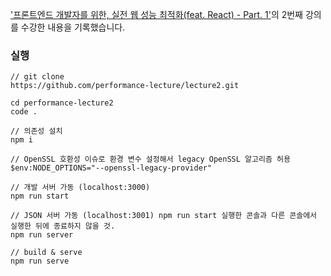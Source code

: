 ['프론트엔드 개발자를 위한, 실전 웹 성능 최적화(feat. React) - Part. 1'](https://www.inflearn.com/course/%EC%9B%B9-%EC%84%B1%EB%8A%A5-%EC%B5%9C%EC%A0%81%ED%99%94-%EB%A6%AC%EC%95%A1%ED%8A%B8-1/dashboard)의 2번째 강의를 수강한 내용을 기록했습니다.

### 실행

```
// git clone
https://github.com/performance-lecture/lecture2.git

cd performance-lecture2
code .

// 의존성 설치
npm i

// OpenSSL 호환성 이슈로 환경 변수 설정해서 legacy OpenSSL 알고리즘 허용
$env:NODE_OPTIONS="--openssl-legacy-provider"

// 개발 서버 가동 (localhost:3000)
npm run start

// JSON 서버 가동 (localhost:3001) npm run start 실행한 콘솔과 다른 콘솔에서 실행한 뒤에 종료하지 않을 것.
npm run server

// build & serve
npm run serve
```
